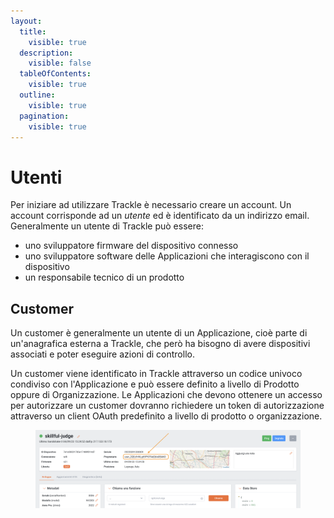 ```yaml
---
layout:
  title:
    visible: true
  description:
    visible: false
  tableOfContents:
    visible: true
  outline:
    visible: true
  pagination:
    visible: true
---
```


# Utenti

Per iniziare ad utilizzare Trackle è necessario creare un account. Un account corrisponde ad un _utente_ ed è identificato da un indirizzo email. Generalmente un utente di Trackle può essere:

* uno sviluppatore firmware del dispositivo connesso
* uno sviluppatore software delle Applicazioni che interagiscono con il dispositivo
* un responsabile tecnico di un prodotto

## Customer

Un customer è generalmente un utente di un Applicazione, cioè parte di un'anagrafica esterna a Trackle, che però ha bisogno di avere dispositivi associati e poter eseguire azioni di controllo.

Un customer viene identificato in Trackle attraverso un codice univoco condiviso con l'Applicazione e può essere definito a livello di Prodotto oppure di Organizzazione. Le Applicazioni che devono ottenere un accesso per autorizzare un customer dovranno richiedere un token di autorizzazione attraverso un client OAuth predefinito a livello di prodotto o organizzazione.

<figure><img src="../.gitbook/assets/Schermata 2023-09-04 alle 15.36.14.png" alt=""><figcaption></figcaption></figure>



